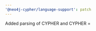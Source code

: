 ```yaml
---
'@neo4j-cypher/language-support': patch
---
```


Added parsing of CYPHER <version> and CYPHER <optionName> = <value>
